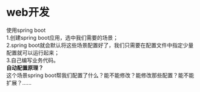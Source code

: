 # web开发
使用spring boot  
1.创建spring boot应用，选中我们需要的场景；  
2.spring boot就会默认将这些场景配置好了，我们只需要在配置文件中指定少量配置就可以运行起来；  
3.自己编写业务代码。  
**自动配置原理？**  
这个场景spring boot帮我们配置了什么？能不能修改？能修改那些配置？能不能扩展？......  
[^xxxxAutoConfiguration]:帮我们给容器中自动配置组件；  
[^xxxxProperties]:配置类来封装配置文件的内容
